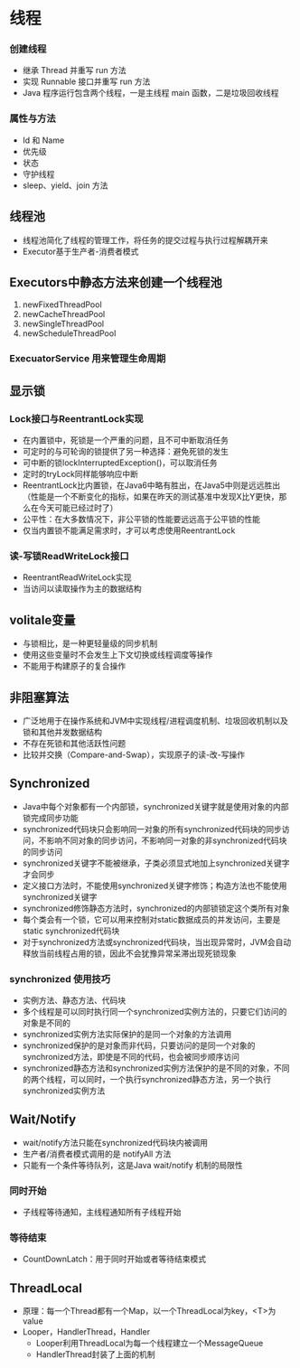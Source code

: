 # 线程

### 创建线程

- 继承 Thread 并重写 run 方法
- 实现 Runnable 接口并重写 run 方法
- Java 程序运行包含两个线程，一是主线程 main 函数，二是垃圾回收线程
### 属性与方法

- Id 和 Name
- 优先级
- 状态
- 守护线程
- sleep、yield、join 方法

## 线程池

* 线程池简化了线程的管理工作，将任务的提交过程与执行过程解耦开来
* Executor基于生产者-消费者模式

## Executors中静态方法来创建一个线程池
1. newFixedThreadPool
2. newCacheThreadPool
3. newSingleThreadPool
4. newScheduleThreadPool

### ExecuatorService 用来管理生命周期

## 显示锁
### Lock接口与ReentrantLock实现
* 在内置锁中，死锁是一个严重的问题，且不可中断取消任务
* 可定时的与可轮询的锁提供了另一种选择：避免死锁的发生
* 可中断的锁lockInterruptedException()，可以取消任务
* 定时的tryLock同样能够响应中断
* ReentrantLock比内置锁，在Java6中略有胜出，在Java5中则是远远胜出（性能是一个不断变化的指标，如果在昨天的测试基准中发现X比Y更快，那么在今天可能已经过时了）
* 公平性：在大多数情况下，非公平锁的性能要远远高于公平锁的性能
* 仅当内置锁不能满足需求时，才可以考虑使用ReentrantLock

### 读-写锁ReadWriteLock接口
* ReentrantReadWriteLock实现
* 当访问以读取操作为主的数据结构

## volitale变量
* 与锁相比，是一种更轻量级的同步机制
* 使用这些变量时不会发生上下文切换或线程调度等操作
* 不能用于构建原子的复合操作

## 非阻塞算法
* 广泛地用于在操作系统和JVM中实现线程/进程调度机制、垃圾回收机制以及锁和其他并发数据结构
* 不存在死锁和其他活跃性问题
* 比较并交换（Compare-and-Swap），实现原子的读-改-写操作


## Synchronized
* Java中每个对象都有一个内部锁，synchronized关键字就是使用对象的内部锁完成同步功能
* synchronized代码块只会影响同一对象的所有synchronized代码块的同步访问，不影响不同对象的同步访问，不影响同一对象的非synchronized代码块的同步访问
* synchronized关键字不能被继承，子类必须显式地加上synchronized关键字才会同步
* 定义接口方法时，不能使用synchronized关键字修饰；构造方法也不能使用synchronized关键字
* synchronized修饰静态方法时，synchronized的内部锁锁定这个类所有对象
* 每个类会有一个锁，它可以用来控制对static数据成员的并发访问，主要是static synchronized代码块
* 对于synchronized方法或synchronized代码块，当出现异常时，JVM会自动释放当前线程占用的锁，因此不会犹豫异常呆滞出现死锁现象

### synchronized 使用技巧

- 实例方法、静态方法、代码块
- 多个线程是可以同时执行同一个synchronized实例方法的，只要它们访问的对象是不同的
- synchronized实例方法实际保护的是同一个对象的方法调用
- synchronized保护的是对象而非代码，只要访问的是同一个对象的synchronized方法，即使是不同的代码，也会被同步顺序访问
- synchronized静态方法和synchronized实例方法保护的是不同的对象，不同的两个线程，可以同时，一个执行synchronized静态方法，另一个执行synchronized实例方法

## Wait/Notify

- wait/notify方法只能在synchronized代码块内被调用
- 生产者/消费者模式调用的是 notifyAll 方法
- 只能有一个条件等待队列，这是Java wait/notify 机制的局限性

### 同时开始

- 子线程等待通知，主线程通知所有子线程开始

### 等待结束

- CountDownLatch：用于同时开始或者等待结束模式

## ThreadLocal
* 原理：每一个Thread都有一个Map，以一个ThreadLocal为key，\<T\>为value
* Looper，HandlerThread，Handler
    * Looper利用ThreadLocal为每一个线程建立一个MessageQueue
    * HandlerThread封装了上面的机制
